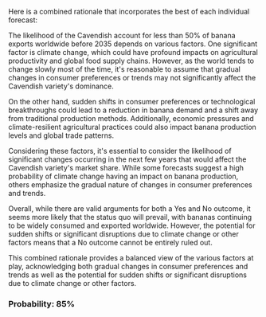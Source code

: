 Here is a combined rationale that incorporates the best of each individual forecast:

The likelihood of the Cavendish account for less than 50% of banana exports worldwide before 2035 depends on various factors. One significant factor is climate change, which could have profound impacts on agricultural productivity and global food supply chains. However, as the world tends to change slowly most of the time, it's reasonable to assume that gradual changes in consumer preferences or trends may not significantly affect the Cavendish variety's dominance.

On the other hand, sudden shifts in consumer preferences or technological breakthroughs could lead to a reduction in banana demand and a shift away from traditional production methods. Additionally, economic pressures and climate-resilient agricultural practices could also impact banana production levels and global trade patterns.

Considering these factors, it's essential to consider the likelihood of significant changes occurring in the next few years that would affect the Cavendish variety's market share. While some forecasts suggest a high probability of climate change having an impact on banana production, others emphasize the gradual nature of changes in consumer preferences and trends.

Overall, while there are valid arguments for both a Yes and No outcome, it seems more likely that the status quo will prevail, with bananas continuing to be widely consumed and exported worldwide. However, the potential for sudden shifts or significant disruptions due to climate change or other factors means that a No outcome cannot be entirely ruled out.

This combined rationale provides a balanced view of the various factors at play, acknowledging both gradual changes in consumer preferences and trends as well as the potential for sudden shifts or significant disruptions due to climate change or other factors.

### Probability: 85%